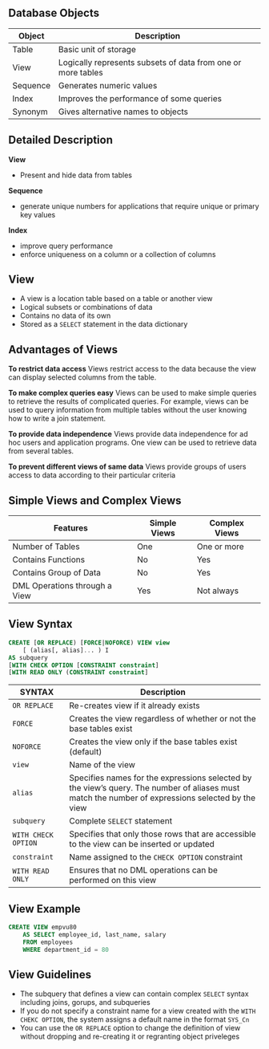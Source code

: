 ## Database Objects

| **Object** | **Description**                                              |
| ---------- | ------------------------------------------------------------ |
| Table      | Basic unit of storage                                        |
| View       | Logically represents subsets of data from one or more tables |
| Sequence   | Generates numeric values                                     |
| Index      | Improves the performance of some queries                     |
| Synonym    | Gives alternative names to objects                                                             |

## Detailed Description
**View**
- Present and hide data from tables

**Sequence**
- generate unique numbers for applications that require unique or primary key values

**Index**
- improve query performance
- enforce uniqueness on a column or a collection of columns

## View
- A view is a location table based on a table or another view
- Logical subsets or combinations of data
- Contains no data of its own
- Stored as a `SELECT` statement in the data dictionary

## Advantages of Views
**To restrict data access**
Views restrict access to the data because the view can display selected columns from the table.

**To make complex queries easy**
Views can be used to make simple queries to retrieve the results of complicated queries. For example, views can be used to query information from multiple tables without the user knowing how to write a join statement.

**To provide data independence**
Views provide data independence for ad hoc users and application programs. One view can be used to retrieve data from several tables.

**To prevent different views of same data**
Views provide groups of users access to data according to their particular criteria

## Simple Views and Complex Views

| **Features**                  | **Simple Views** | **Complex Views** |
| ----------------------------- | ---------------- | ----------------- |
| Number of Tables              | One              | One or more       |
| Contains Functions            | No               | Yes               |
| Contains Group of Data        | No               | Yes               |
| DML Operations through a View | Yes              | Not always                  |

## View Syntax
```sql
CREATE [OR REPLACE) [FORCE|NOFORCE) VIEW view
	[ (alias[, alias]... ) I
AS subquery
[WITH CHECK OPTION [CONSTRAINT constraint]
[WITH READ ONLY (CONSTRAINT constraint]
```

| **SYNTAX**        | **Description**                                                                                                                                   |
| ----------------- | ------------------------------------------------------------------------------------------------------------------------------------------------- |
| `OR REPLACE`        | Re-creates view if it already exists                                                                                                              |
| `FORCE`             | Creates the view regardless of whether or not the base tables exist                                                                               |
| `NOFORCE`           | Creates the view only if the base tables exist (default)                                                                                          |
| `view`              | Name of the view                                                                                                                                  |
| `alias`             | Specifies names for the expressions selected by the view’s query. The number of aliases must match the number of expressions selected by the view |
| `subquery`          | Complete `SELECT` statement                                                                                                                       |
| `WITH CHECK OPTION` | Specifies that only those rows that are accessible to the view can be inserted or updated                                                         |
| `constraint`        | Name assigned to the `CHECK OPTION` constraint                                                                                                    |
| `WITH READ ONLY`    | Ensures that no DML operations can be performed on this view                                                                                                                                                  |

## View Example
```sql
CREATE VIEW empvu80
	AS SELECT employee_id, last_name, salary
	FROM employees
	WHERE department_id = 80
```

## View Guidelines
- The subquery that defines a view can contain complex `SELECT` syntax including joins, gorups, and subqueries
- If you do not specify a constraint name for a view created with the `WITH CHEKC OPTION`, the system assigns a default name in the format `SYS_Cn`
- You can use the `OR REPLACE` option to change the definition of view without dropping and re-creating it or regranting object priveleges
